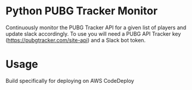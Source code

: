 # Python PUBG Tracker Monitor   
Continuously monitor the PUBG Tracker API for a given list of players and update slack accordingly. To use you will need a PUBG API Tracker key (https://pubgtracker.com/site-api) and a Slack bot token.    

# Usage  
Build specifically for deploying on AWS CodeDeploy

